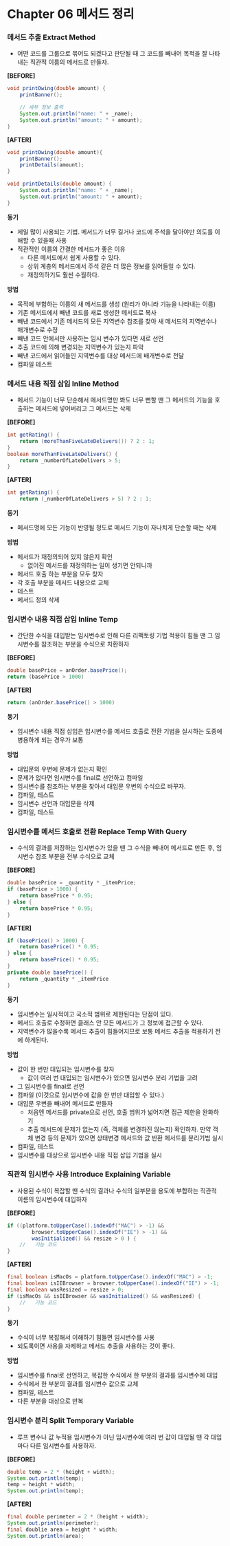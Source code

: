 # Chapter 06 메서드 정리

### 메서드 추출 Extract Method
- 어떤 코드를 그룹으로 묶어도 되겠다고 판단될 때 그 코드를 빼내어 목적을 잘 나타내는 직관적 이름의 메서드로 만들자.  

**[BEFORE]**
```java
void printOwing(double amount) {
    printBanner();

    // 세부 정보 출력
    System.out.println("name: " + _name);
    System.out.println("amount: " + amount);
}
```

**[AFTER]**
```java
void printOwing(double amount){
    printBanner();
    printDetails(amount);
}

void printDetails(double amount) {
    System.out.println("name: " + _name);
    System.out.println("amount: " + amount);
}
```
**동기**
- 제일 많이 사용되는 기법. 메서드가 너무 길거나 코드에 주석을 달아야만 의도를 이해할 수 있을때 사용  
- 직관적인 이름의 간결한 메서드가 좋은 이유
  - 다른 메서드에서 쉽게 사용할 수 있다. 
  - 상위 계층의 메서드에서 주석 같은 더 많은 정보를 읽어들일 수 있다.
  - 재정의하기도 훨씬 수월하다.

**방법**
- 목적에 부합하는 이름의 새 메서드를 생성 (원리가 아니라 기능을 나타내는 이름)
- 기존 메서드에서 빼낸 코드를 새로 생성한 메서드로 복사
- 빼낸 코드에서 기존 메서드의 모든 지역변수 참조를 찾아 새 메서드의 지역변수나 매개변수로 수정
- 빼낸 코드 안에서만 사용하는 임시 변수가 있다면 새로 선언
- 추출 코드에 의해 변경되는 지역변수가 있는지 파악
- 빼낸 코드에서 읽어들인 지역변수를 대상 메서드에 배개변수로 전달 
- 컴파일 테스트 

### 메서드 내용 직접 삽입 Inline Method
- 메서드 기능이 너무 단순해서 메서드명만 봐도 너무 뻔할 땐 그 메서드의 기능을 호출하는 메서드에 넣어버리고 그 메서드는 삭제

**[BEFORE]**
```java
int getRating() {
    return (moreThanFiveLateDelivers()) ? 2 : 1;
}
boolean moreThanFiveLateDelivers() {
    return _numberOfLateDelivers > 5;
}
```

**[AFTER]**
```java
int getRating() {
    return (_numberOfLateDelivers > 5) ? 2 : 1;
```

**동기**
- 메서드명에 모든 기능이 반영될 정도로 메서드 기능이 자나치게 단순할 때는 삭제

**방법**
- 메서드가 재정의되어 있지 않은지 확인
  - 없어진 메서드를 재정의하는 일이 생기면 안되니까
- 메서드 호출 하는 부분을 모두 찾자
- 각 호출 부분을 메서드 내용으로 교체
- 테스트 
- 메서드 정의 삭제  

### 임시변수 내용 직접 삽입 Inline Temp
- 간단한 수식을 대입받는 임시변수로 인해 다른 리팩토링 기법 적용이 힘들 땐 그 임시변수를 참조하는 부분을 수식으로 치환하자

**[BEFORE]**
```java
double basePrice = anOrder.basePrice();
return (basePrice > 1000)
```

**[AFTER]**
```java
return (anOrder.basePrice() > 1000)
```

**동기**
- 임시변수 내용 직접 삽입은 입시변수를 메서드 호출로 전환 기법을 실시하는 도중에 병용하게 되는 경우가 보통

**방법**
- 대입문의 우변에 문제가 없는지 확인  
- 문제가 없다면 임시변수를 final로 선언하고 컴파일  
- 임시변수를 참조하는 부분을 찾아서 대입문 우변의 수식으로 바꾸자.
- 컴파일, 테스트 
- 임시변수 선언과 대입문을 삭제  
- 컴파일, 테스트 

### 임시변수를 메서드 호출로 전환 Replace Temp With Query
- 수식의 결과를 저장하는 임시변수가 있을 땐 그 수식을 빼내어 메서드로 만든 후, 임시변수 찹조 부분을 전부 수식으로 교체

**[BEFORE]**
```java
double basePrice = _quantity * _itemPrice;
if (basePrice > 1000) {
    return basePrice * 0.95;
} else {
    return basePrice * 0.95;
}
```

**[AFTER]**
```java
if (basePrice() > 1000) {
    return basePrice() * 0.95;
} else {
    return basePrice() * 0.95;
}
private double basePrice() {
    return _quantity * _itemPrice
}
```

**동기**
- 임시변수는 일시적이고 국소적 범위로 제한된다는 단점이 있다.
- 메서드 호출로 수정하면 클래스 안 모든 메서드가 그 정보에 접근할 수 있다. 
- 지역변수가 많을수록 메서드 추출이 힘들어지므로 보통 메서드 추출을 적용하기 전에 하게된다. 

**방법**
- 값이 한 번만 대입되는 임시변수를 찾자
  - 값이 여러 번 대입되는 임시변수가 있으면 임시변수 분리 기법을 고려
- 그 임시변수를 final로 선언
- 컴파일 (이것으로 임시변수에 값을 한 번만 대입할 수 있다.)
- 대입문 우변을 빼내어 메서드로 만들자
  - 처음엔 메서드를 private으로 선언, 호출 범위가 넓어지면 접근 제한을 완화하기
  - 추출 메서드에 문제가 없는지 (즉, 객체를 변경하진 않는지) 확인하자. 만약 객체 변경 등의 문제가 있으면 상태변경 메서드와 값 반환 메서드를 분리기법 실시
- 컴파일, 테스트
- 임시변수를 대상으로 임시변수 내용 직접 삽입 기법을 실시 

### 직관적 임시변수 사용 Introduce Explaining Variable
- 사용된 수식이 복잡할 땐 수식의 결과나 수식의 일부분을 용도에 부합하는 직관적 이름의 임시변수에 대입하자

**[BEFORE]**
```java
if ((platform.toUpperCase().indexOf("MAC") > -1) &&
        browser.toUpperCase().indexOf("IE") > -1) &&
        wasInitialized() && resize > 0 ) {
    //   기능 코드
}
```

**[AFTER]**
```java
final boolean isMacOs = platform.toUpperCase().indexOf("MAC") > -1;
final boolean isIEBrowser = browser.toUpperCase().indexOf("IE") > -1;
final boolean wasResized = resize > 0;
if (isMacOs && isIEBrowser && wasInitialized() && wasResized) {
    //   기능 코드
}
```

**동기**
- 수식이 너무 복잡해서 이해하기 힘들면 임시변수를 사용
- 되도록이면 사용을 자제하고 메서드 추출을 사용하는 것이 좋다.


**방법**
- 임시변수를 final로 선언하고, 복잡한 수식에서 한 부분의 결과를 임시변수에 대입
- 수식에서 한 부분의 결과를 임시변수 값으로 교체
- 컴파일, 테스트
- 다른 부분을 대상으로 반복  

### 임시변수 분리 Split Temporary Variable
- 루프 변수나 값 누적용 임시변수가 아닌 임시변수에 여러 번 값이 대입될 땐 각 대입마다 다른 임시변수를 사용하자.

**[BEFORE]**
```java
double temp = 2 * (height + width);
System.out.println(temp);
temp = height * width;
System.out.println(temp);
```

**[AFTER]**
```java
final double perimeter = 2 * (height + width);
System.out.println(perimeter);
final doublie area = height * width;
System.out.println(area);
```






